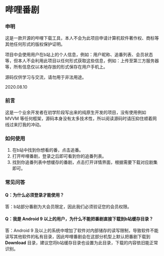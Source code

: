 # 哔哩番剧

### 申明

这是一款开源的哔哩下载工具，本人不会为此项目申请计算机软件著作权、商标等其他任何形式的版权保护证明。

项目中会使用用户在b站上的个人信息，例如：用户昵称、追番列表、会员状态等，但本人不会利用此项目以任何形式获取这些信息，例如：上传至第三方服务器等，所有信息仅以本地存放的形式保存在用户手机上。

源码仅供学习与交流，请勿用于非法用途。

2020.08.10

### 前言

这是一个业余开发者在初学阶段写出来的纯原生开发的项目，没有使用例如 MVVM 等任何框架，源码本身没有太多技术性，所以阅读源码时请压抑住顺着网线过来打我的冲动。

### 如何使用

1. 在b站中找到你想看的番，点击追番。
2. 打开哔哩番剧，登录之后即可看到你的追番列表。
3. 找到你追番列表中想缓存的番剧，点击打开详情界面，根据需要下载对应剧集即可。

### 常见问答

#### Q：为什么必须登录才能使用？

答：b站部分番剧为大会员限定，因此我们必须验证您的会员权限。

#### Q：我是 Android 9 以上的用户，为什么不能把番剧直接下载到b站缓存目录？

答：Android 9 及以上的系统中增加了软件对内部储存的读写限制，导致软件不能读写其他软件的私有目录，因此哔哩番剧会在这部分机型上默认把番剧下载到 **Download** 目录，建议您将b站缓存目录也设置为此目录，下载的内容依旧能正常识别。
